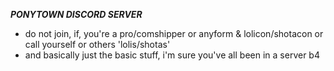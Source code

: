***PONYTOWN DISCORD SERVER***

- do not join, if, you're a pro/comshipper or anyform & lolicon/shotacon or call yourself or others 'lolis/shotas'
- and basically just the basic stuff, i'm sure you've all been in a server b4
